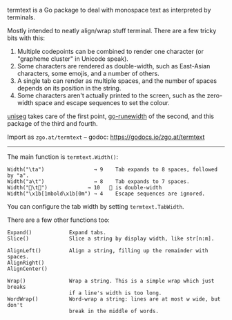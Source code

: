 termtext is a Go package to deal with monospace text as interpreted by
terminals.

Mostly intended to neatly align/wrap stuff terminal. There are a few tricky bits
with this:

1. Multiple codepoints can be combined to render one character (or "grapheme
   cluster" in Unicode speak).
2. Some characters are rendered as double-width, such as East-Asian characters,
   some emojis, and a number of others.
3. A single tab can render as multiple spaces, and the number of spaces depends
   on its position in the string.
4. Some characters aren't actually printed to the screen, such as the zero-width
   space and escape sequences to set the colour.

[uniseg] takes care of the first point, [go-runewidth] of the second, and this
package of the third and fourth.

Import as `zgo.at/termtext` – godoc: https://godocs.io/zgo.at/termtext

[uniseg]: https://github.com/mattn/go-runewidth
[go-runewidth]: https://github.com/rivo/uniseg

---

The main function is `termtext.Width()`:

    Width("\ta")                → 9    Tab expands to 8 spaces, followed by "a".
    Width("a\t")                → 8    Tab expands to 7 spaces.
	Width("🧑\t🧑")             → 10   🧑 is double-width
    Width("\x1b[1mbold\x1b[0m") → 4    Escape sequences are ignored.

You can configure the tab width by setting `termtext.TabWidth`.

There are a few other functions too:

    Expand()            Expand tabs.
    Slice()             Slice a string by display width, like str[n:m].

    AlignLeft()         Align a string, filling up the remainder with spaces.
    AlignRight()
    AlignCenter()

    Wrap()              Wrap a string. This is a simple wrap which just breaks
                        if a line's width is too long.
    WordWrap()          Word-wrap a string: lines are at most w wide, but don't
                        break in the middle of words.
